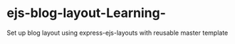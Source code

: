 # ejs-blog-layout-Learning-
Set up blog layout using express-ejs-layouts with reusable master template
